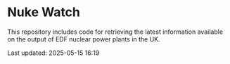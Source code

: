 # Nuke Watch

This repository includes code for retrieving the latest information available on the output of EDF nuclear power plants in the UK.

Last updated: 2025-05-15 16:19